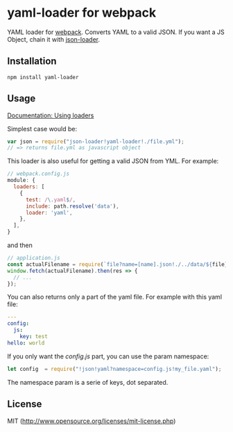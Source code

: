 # yaml-loader for webpack

YAML loader for [webpack](http://webpack.github.io/). Converts YAML to a valid JSON. If you want a JS Object, chain it with [json-loader](https://github.com/webpack/json-loader).

## Installation

`npm install yaml-loader`

## Usage

[Documentation: Using loaders](http://webpack.github.io/docs/using-loaders.html)

Simplest case would be:

``` javascript
var json = require("json-loader!yaml-loader!./file.yml");
// => returns file.yml as javascript object
```

This loader is also useful for getting a valid JSON from YML. For example:

```js
// webpack.config.js
module: {
  loaders: [
    {
      test: /\.yaml$/,
      include: path.resolve('data'),
      loader: 'yaml',
    },
  ],
}
```

and then

```js
// application.js
const actualFilename = require(`file?name=[name].json!./../data/${file}.yaml`);
window.fetch(actualFilename).then(res => {
  // ...
});
```

You can also returns only a part of the yaml file. For example with this yaml file:

```yaml
---
config:
  js:
    key: test
hello: world
```

If you only want the *config.js* part, you can use the param namespace:

```js
let config  = require("!json!yaml?namespace=config.js!my_file.yaml");
```

The namespace param is a serie of keys, dot separated.

## License

MIT (http://www.opensource.org/licenses/mit-license.php)

